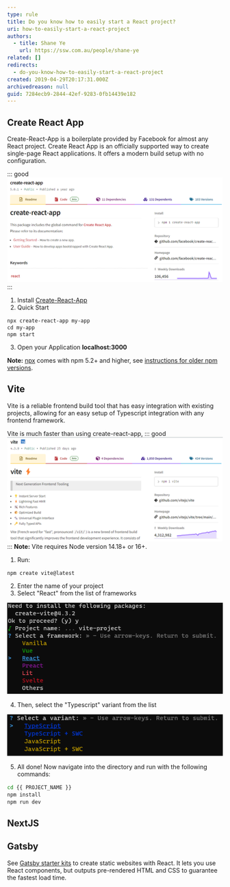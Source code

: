 ```yaml
---
type: rule
title: Do you know how to easily start a React project?
uri: how-to-easily-start-a-react-project
authors:
  - title: Shane Ye
    url: https://ssw.com.au/people/shane-ye
related: []
redirects:
  - do-you-know-how-to-easily-start-a-react-project
created: 2019-04-29T20:17:31.000Z
archivedreason: null
guid: 7284ecb9-2844-42ef-9283-0fb14439e182
---
```

## Create React App

Create-React-App is a boilerplate provided by Facebook for almost any React project. Create React App is an officially supported way to create single-page React applications. It offers a modern build setup with no configuration.

<!--endintro-->

::: good
![Good example: Use the create-react-app npm package](new-create-react-app.png)
:::

1. Install [Create-React-App](https://github.com/facebook/create-react-app)
2. Quick Start

```shell
npx create-react-app my-app
cd my-app
npm start
```

3. Open your Application **localhost:3000**

**Note:** [npx](https://medium.com/@maybekatz/introducing-npx-an-npm-package-runner-55f7d4bd282b) comes with npm 5.2+ and higher, see [instructions for older npm versions](https://gist.github.com/gaearon/4064d3c23a77c74a3614c498a8bb1c5f).

## Vite

Vite is a reliable frontend build tool that has easy integration with existing projects, allowing for an easy setup of Typescript integration with any frontend framework. 

Vite is much faster than using create-react-app, 
::: good
![Good example: Use Vite to generate a react-ts project](vite.png)
:::
**Note:** Vite requires Node version 14.18+ or 16+. 

1. Run:

```shell
npm create vite@latest 
```

2. Enter the name of your project
3. Select "React" from the list of frameworks

![Figure: The framework options with Vite](vite-pick.png)

4. Then, select the "Typescript" variant from the list

![Figure: The variant options with Vite](vite-pick-typescript.png)

5. All done! Now navigate into the directory and run with the following commands:

```bash
cd {{ PROJECT_NAME }}
npm install 
npm run dev
```

## NextJS

## Gatsby

See [Gatsby starter kits](https://www.gatsbyjs.com/starters/) to create static websites with React. It lets you use React components, but outputs pre-rendered HTML and CSS to guarantee the fastest load time.